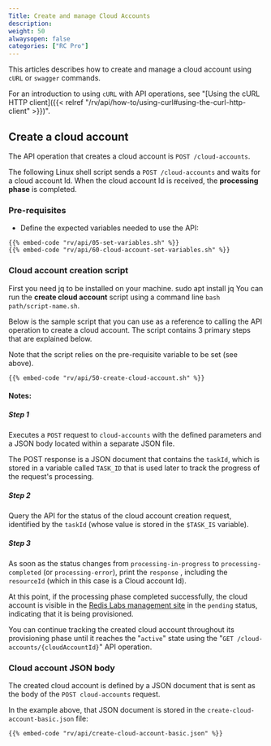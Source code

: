 ```yaml
---
Title: Create and manage Cloud Accounts
description: 
weight: 50
alwaysopen: false
categories: ["RC Pro"]
---
```


This articles describes how to create and manage a cloud account using `cURL` or `swagger` commands. 

For an introduction to using `cURL` with API operations, see "[Using the cURL HTTP client]({{< relref  "/rv/api/how-to/using-curl#using-the-curl-http-client" >}})".


## Create a cloud account

The API operation that creates a cloud account is `POST /cloud-accounts`.

The following Linux shell script sends a `POST /cloud-accounts` and waits for a cloud account Id. When the cloud account Id is received, the **processing phase** is completed.

### Pre-requisites

* Define the expected variables needed to use the API:

```shell
{{% embed-code "rv/api/05-set-variables.sh" %}}
{{% embed-code "rv/api/60-cloud-account-set-variables.sh" %}}
```

### Cloud account creation script

First you need jq to be installed on your machine. sudo apt install jq
You can run the **create cloud account** script using a command line `bash path/script-name.sh`.

Below is the sample script that you can use as a reference to calling the API operation to create a cloud account. The script contains 3 primary steps that are explained below.

Note that the script relies on the pre-requisite variable to be set (see above).


```shell
{{% embed-code "rv/api/50-create-cloud-account.sh" %}}
```

#### **Notes:**

##### Step 1

Executes a `POST` request to `cloud-accounts` with the defined parameters and a JSON body located within a separate JSON file.

The POST response is a JSON document that contains the `taskId`, which is stored in a variable called `TASK_ID` that is used later to track the progress of the request's processing.

##### Step 2

Query the API for the status of the cloud account creation request, identified by the `taskId` (whose value is stored in the `$TASK_IS` variable).

##### Step 3

As soon as the status changes from `processing-in-progress` to `processing-completed` (or `processing-error`), print the `response` , including the `resourceId` (which in this case is a Cloud account Id).

At this point, if the processing phase completed successfully, the cloud account is visible in the [Redis Labs management site](https://app.redislabs.com) in the `pending` status, indicating that it is being provisioned.

You can continue tracking the created cloud account throughout its provisioning phase until it reaches the "`active`" state using the "`GET /cloud-accounts/{cloudAccountId}`" API operation.

### Cloud account JSON body

The created cloud account is defined by a JSON document that is sent as the body of the `POST cloud-accounts` request.

In the example above, that JSON document is stored in the `create-cloud-account-basic.json` file:


```shell
{{% embed-code "rv/api/create-cloud-account-basic.json" %}}
```
